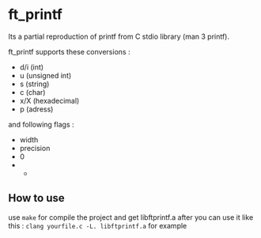 # ft_printf

Its a partial reproduction of printf from C stdio library (man 3 printf).

ft_printf supports these conversions :

* d/i (int)
* u (unsigned int)
* s (string)
* c (char)
* x/X (hexadecimal)
* p (adress)

and following flags :

* width
* precision
* 0
* -

## How to use

use `make` for compile the project and get libftprintf.a
after you can use it like this : `clang yourfile.c -L. libftprintf.a`
for example
